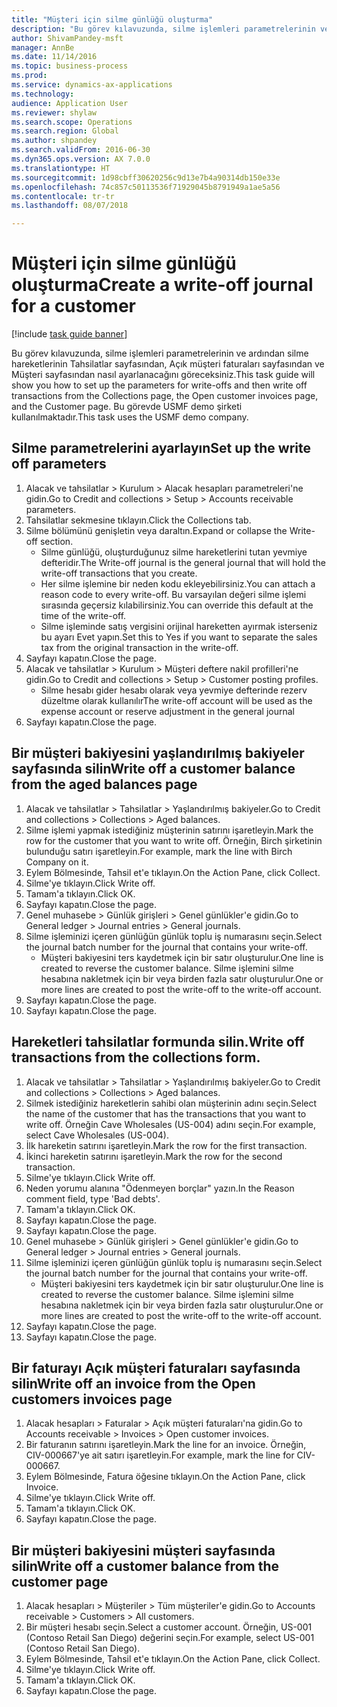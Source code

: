 ```yaml
--- 
title: "Müşteri için silme günlüğü oluşturma"
description: "Bu görev kılavuzunda, silme işlemleri parametrelerinin ve ardından silme hareketlerinin Tahsilatlar sayfasından, Açık müşteri faturaları sayfasından ve Müşteri sayfasından nasıl ayarlanacağını göreceksiniz."
author: ShivamPandey-msft
manager: AnnBe
ms.date: 11/14/2016
ms.topic: business-process
ms.prod: 
ms.service: dynamics-ax-applications
ms.technology: 
audience: Application User
ms.reviewer: shylaw
ms.search.scope: Operations
ms.search.region: Global
ms.author: shpandey
ms.search.validFrom: 2016-06-30
ms.dyn365.ops.version: AX 7.0.0
ms.translationtype: HT
ms.sourcegitcommit: 1d98cbff30620256c9d13e7b4a90314db150e33e
ms.openlocfilehash: 74c857c50113536f71929045b8791949a1ae5a56
ms.contentlocale: tr-tr
ms.lasthandoff: 08/07/2018

---
```

# <a name="create-a-write-off-journal-for-a-customer"></a><span data-ttu-id="0ea00-103">Müşteri için silme günlüğü oluşturma</span><span class="sxs-lookup"><span data-stu-id="0ea00-103">Create a write-off journal for a customer</span></span>

[!include [task guide banner](../../includes/task-guide-banner.md)]

<span data-ttu-id="0ea00-104">Bu görev kılavuzunda, silme işlemleri parametrelerinin ve ardından silme hareketlerinin Tahsilatlar sayfasından, Açık müşteri faturaları sayfasından ve Müşteri sayfasından nasıl ayarlanacağını göreceksiniz.</span><span class="sxs-lookup"><span data-stu-id="0ea00-104">This task guide will show you how to set up the parameters for write-offs and then write off transactions from the Collections page, the Open customer invoices page, and the Customer page.</span></span> <span data-ttu-id="0ea00-105">Bu görevde USMF demo şirketi kullanılmaktadır.</span><span class="sxs-lookup"><span data-stu-id="0ea00-105">This task uses the USMF demo company.</span></span>


## <a name="set-up-the-write-off-parameters"></a><span data-ttu-id="0ea00-106">Silme parametrelerini ayarlayın</span><span class="sxs-lookup"><span data-stu-id="0ea00-106">Set up the write off parameters</span></span>
1. <span data-ttu-id="0ea00-107">Alacak ve tahsilatlar > Kurulum > Alacak hesapları parametreleri'ne gidin.</span><span class="sxs-lookup"><span data-stu-id="0ea00-107">Go to Credit and collections > Setup > Accounts receivable parameters.</span></span>
2. <span data-ttu-id="0ea00-108">Tahsilatlar sekmesine tıklayın.</span><span class="sxs-lookup"><span data-stu-id="0ea00-108">Click the Collections tab.</span></span>
3. <span data-ttu-id="0ea00-109">Silme bölümünü genişletin veya daraltın.</span><span class="sxs-lookup"><span data-stu-id="0ea00-109">Expand or collapse the Write-off section.</span></span>
    * <span data-ttu-id="0ea00-110">Silme günlüğü, oluşturduğunuz silme hareketlerini tutan yevmiye defteridir.</span><span class="sxs-lookup"><span data-stu-id="0ea00-110">The Write-off journal is the general journal that will hold the write-off transactions that you create.</span></span>  
    * <span data-ttu-id="0ea00-111">Her silme işlemine bir neden kodu ekleyebilirsiniz.</span><span class="sxs-lookup"><span data-stu-id="0ea00-111">You can attach a reason code to every write-off.</span></span> <span data-ttu-id="0ea00-112">Bu varsayılan değeri silme işlemi sırasında geçersiz kılabilirsiniz.</span><span class="sxs-lookup"><span data-stu-id="0ea00-112">You can override this default at the time of the write-off.</span></span>  
    * <span data-ttu-id="0ea00-113">Silme işleminde satış vergisini orijinal hareketten ayırmak isterseniz bu ayarı Evet yapın.</span><span class="sxs-lookup"><span data-stu-id="0ea00-113">Set this to Yes if you want to separate the sales tax from the original transaction in the write-off.</span></span>  
4. <span data-ttu-id="0ea00-114">Sayfayı kapatın.</span><span class="sxs-lookup"><span data-stu-id="0ea00-114">Close the page.</span></span>
5. <span data-ttu-id="0ea00-115">Alacak ve tahsilatlar > Kurulum > Müşteri deftere nakil profilleri'ne gidin.</span><span class="sxs-lookup"><span data-stu-id="0ea00-115">Go to Credit and collections > Setup > Customer posting profiles.</span></span>
    * <span data-ttu-id="0ea00-116">Silme hesabı gider hesabı olarak veya yevmiye defterinde rezerv düzeltme olarak kullanılır</span><span class="sxs-lookup"><span data-stu-id="0ea00-116">The write-off account will be used as the expense account or reserve adjustment in the general journal</span></span>   
6. <span data-ttu-id="0ea00-117">Sayfayı kapatın.</span><span class="sxs-lookup"><span data-stu-id="0ea00-117">Close the page.</span></span>

## <a name="write-off-a-customer-balance-from-the-aged-balances-page"></a><span data-ttu-id="0ea00-118">Bir müşteri bakiyesini yaşlandırılmış bakiyeler sayfasında silin</span><span class="sxs-lookup"><span data-stu-id="0ea00-118">Write off a customer balance from the aged balances page</span></span>
1. <span data-ttu-id="0ea00-119">Alacak ve tahsilatlar > Tahsilatlar > Yaşlandırılmış bakiyeler.</span><span class="sxs-lookup"><span data-stu-id="0ea00-119">Go to Credit and collections > Collections > Aged balances.</span></span>
2. <span data-ttu-id="0ea00-120">Silme işlemi yapmak istediğiniz müşterinin satırını işaretleyin.</span><span class="sxs-lookup"><span data-stu-id="0ea00-120">Mark the row for the customer that you want to write off.</span></span> <span data-ttu-id="0ea00-121">Örneğin, Birch şirketinin bulunduğu satırı işaretleyin.</span><span class="sxs-lookup"><span data-stu-id="0ea00-121">For example, mark the line with Birch Company on it.</span></span>
3. <span data-ttu-id="0ea00-122">Eylem Bölmesinde, Tahsil et'e tıklayın.</span><span class="sxs-lookup"><span data-stu-id="0ea00-122">On the Action Pane, click Collect.</span></span>
4. <span data-ttu-id="0ea00-123">Silme'ye tıklayın.</span><span class="sxs-lookup"><span data-stu-id="0ea00-123">Click Write off.</span></span>
5. <span data-ttu-id="0ea00-124">Tamam'a tıklayın.</span><span class="sxs-lookup"><span data-stu-id="0ea00-124">Click OK.</span></span>
6. <span data-ttu-id="0ea00-125">Sayfayı kapatın.</span><span class="sxs-lookup"><span data-stu-id="0ea00-125">Close the page.</span></span>
7. <span data-ttu-id="0ea00-126">Genel muhasebe > Günlük girişleri > Genel günlükler'e gidin.</span><span class="sxs-lookup"><span data-stu-id="0ea00-126">Go to General ledger > Journal entries > General journals.</span></span>
8. <span data-ttu-id="0ea00-127">Silme işleminizi içeren günlüğün günlük toplu iş numarasını seçin.</span><span class="sxs-lookup"><span data-stu-id="0ea00-127">Select the journal batch number for the journal that contains your write-off.</span></span>
    * <span data-ttu-id="0ea00-128">Müşteri bakiyesini ters kaydetmek için bir satır oluşturulur.</span><span class="sxs-lookup"><span data-stu-id="0ea00-128">One line is created to reverse the customer balance.</span></span> <span data-ttu-id="0ea00-129">Silme işlemini silme hesabına nakletmek için bir veya birden fazla satır oluşturulur.</span><span class="sxs-lookup"><span data-stu-id="0ea00-129">One or more lines are created to post the write-off to the write-off account.</span></span>  
9. <span data-ttu-id="0ea00-130">Sayfayı kapatın.</span><span class="sxs-lookup"><span data-stu-id="0ea00-130">Close the page.</span></span>
10. <span data-ttu-id="0ea00-131">Sayfayı kapatın.</span><span class="sxs-lookup"><span data-stu-id="0ea00-131">Close the page.</span></span>

## <a name="write-off-transactions-from-the-collections-form"></a><span data-ttu-id="0ea00-132">Hareketleri tahsilatlar formunda silin.</span><span class="sxs-lookup"><span data-stu-id="0ea00-132">Write off transactions from the collections form.</span></span>
1. <span data-ttu-id="0ea00-133">Alacak ve tahsilatlar > Tahsilatlar > Yaşlandırılmış bakiyeler.</span><span class="sxs-lookup"><span data-stu-id="0ea00-133">Go to Credit and collections > Collections > Aged balances.</span></span>
2. <span data-ttu-id="0ea00-134">Silmek istediğiniz hareketlerin sahibi olan müşterinin adını seçin.</span><span class="sxs-lookup"><span data-stu-id="0ea00-134">Select the name of the customer that has the transactions that you want to write off.</span></span> <span data-ttu-id="0ea00-135">Örneğin Cave Wholesales (US-004) adını seçin.</span><span class="sxs-lookup"><span data-stu-id="0ea00-135">For example, select Cave Wholesales (US-004).</span></span>
3. <span data-ttu-id="0ea00-136">İlk hareketin satırını işaretleyin.</span><span class="sxs-lookup"><span data-stu-id="0ea00-136">Mark the row for the first transaction.</span></span>
4. <span data-ttu-id="0ea00-137">İkinci hareketin satırını işaretleyin.</span><span class="sxs-lookup"><span data-stu-id="0ea00-137">Mark the row for the second transaction.</span></span>
5. <span data-ttu-id="0ea00-138">Silme'ye tıklayın.</span><span class="sxs-lookup"><span data-stu-id="0ea00-138">Click Write off.</span></span>
6. <span data-ttu-id="0ea00-139">Neden yorumu alanına "Ödenmeyen borçlar" yazın.</span><span class="sxs-lookup"><span data-stu-id="0ea00-139">In the Reason comment field, type 'Bad debts'.</span></span>
7. <span data-ttu-id="0ea00-140">Tamam'a tıklayın.</span><span class="sxs-lookup"><span data-stu-id="0ea00-140">Click OK.</span></span>
8. <span data-ttu-id="0ea00-141">Sayfayı kapatın.</span><span class="sxs-lookup"><span data-stu-id="0ea00-141">Close the page.</span></span>
9. <span data-ttu-id="0ea00-142">Sayfayı kapatın.</span><span class="sxs-lookup"><span data-stu-id="0ea00-142">Close the page.</span></span>
10. <span data-ttu-id="0ea00-143">Genel muhasebe > Günlük girişleri > Genel günlükler'e gidin.</span><span class="sxs-lookup"><span data-stu-id="0ea00-143">Go to General ledger > Journal entries > General journals.</span></span>
11. <span data-ttu-id="0ea00-144">Silme işleminizi içeren günlüğün günlük toplu iş numarasını seçin.</span><span class="sxs-lookup"><span data-stu-id="0ea00-144">Select the journal batch number for the journal that contains your write-off.</span></span>
    * <span data-ttu-id="0ea00-145">Müşteri bakiyesini ters kaydetmek için bir satır oluşturulur.</span><span class="sxs-lookup"><span data-stu-id="0ea00-145">One line is created to reverse the customer balance.</span></span> <span data-ttu-id="0ea00-146">Silme işlemini silme hesabına nakletmek için bir veya birden fazla satır oluşturulur.</span><span class="sxs-lookup"><span data-stu-id="0ea00-146">One or more lines are created to post the write-off to the write-off account.</span></span>  
12. <span data-ttu-id="0ea00-147">Sayfayı kapatın.</span><span class="sxs-lookup"><span data-stu-id="0ea00-147">Close the page.</span></span>
13. <span data-ttu-id="0ea00-148">Sayfayı kapatın.</span><span class="sxs-lookup"><span data-stu-id="0ea00-148">Close the page.</span></span>

## <a name="write-off-an-invoice-from-the-open-customers-invoices-page"></a><span data-ttu-id="0ea00-149">Bir faturayı Açık müşteri faturaları sayfasında silin</span><span class="sxs-lookup"><span data-stu-id="0ea00-149">Write off an invoice from the Open customers invoices page</span></span>
1. <span data-ttu-id="0ea00-150">Alacak hesapları > Faturalar > Açık müşteri faturaları'na gidin.</span><span class="sxs-lookup"><span data-stu-id="0ea00-150">Go to Accounts receivable > Invoices > Open customer invoices.</span></span>
2. <span data-ttu-id="0ea00-151">Bir faturanın satırını işaretleyin.</span><span class="sxs-lookup"><span data-stu-id="0ea00-151">Mark the line for an invoice.</span></span> <span data-ttu-id="0ea00-152">Örneğin, CIV-000667'ye ait satırı işaretleyin.</span><span class="sxs-lookup"><span data-stu-id="0ea00-152">For example, mark the line for CIV-000667.</span></span>
3. <span data-ttu-id="0ea00-153">Eylem Bölmesinde, Fatura öğesine tıklayın.</span><span class="sxs-lookup"><span data-stu-id="0ea00-153">On the Action Pane, click Invoice.</span></span>
4. <span data-ttu-id="0ea00-154">Silme'ye tıklayın.</span><span class="sxs-lookup"><span data-stu-id="0ea00-154">Click Write off.</span></span>
5. <span data-ttu-id="0ea00-155">Tamam'a tıklayın.</span><span class="sxs-lookup"><span data-stu-id="0ea00-155">Click OK.</span></span>
6. <span data-ttu-id="0ea00-156">Sayfayı kapatın.</span><span class="sxs-lookup"><span data-stu-id="0ea00-156">Close the page.</span></span>

## <a name="write-off-a-customer-balance-from-the-customer-page"></a><span data-ttu-id="0ea00-157">Bir müşteri bakiyesini müşteri sayfasında silin</span><span class="sxs-lookup"><span data-stu-id="0ea00-157">Write off a customer balance from the customer page</span></span>
1. <span data-ttu-id="0ea00-158">Alacak hesapları > Müşteriler > Tüm müşteriler'e gidin.</span><span class="sxs-lookup"><span data-stu-id="0ea00-158">Go to Accounts receivable > Customers > All customers.</span></span>
2. <span data-ttu-id="0ea00-159">Bir müşteri hesabı seçin.</span><span class="sxs-lookup"><span data-stu-id="0ea00-159">Select a customer account.</span></span> <span data-ttu-id="0ea00-160">Örneğin, US-001 (Contoso Retail San Diego) değerini seçin.</span><span class="sxs-lookup"><span data-stu-id="0ea00-160">For example, select US-001 (Contoso Retail San Diego).</span></span>
3. <span data-ttu-id="0ea00-161">Eylem Bölmesinde, Tahsil et'e tıklayın.</span><span class="sxs-lookup"><span data-stu-id="0ea00-161">On the Action Pane, click Collect.</span></span>
4. <span data-ttu-id="0ea00-162">Silme'ye tıklayın.</span><span class="sxs-lookup"><span data-stu-id="0ea00-162">Click Write off.</span></span>
5. <span data-ttu-id="0ea00-163">Tamam'a tıklayın.</span><span class="sxs-lookup"><span data-stu-id="0ea00-163">Click OK.</span></span>
6. <span data-ttu-id="0ea00-164">Sayfayı kapatın.</span><span class="sxs-lookup"><span data-stu-id="0ea00-164">Close the page.</span></span>



